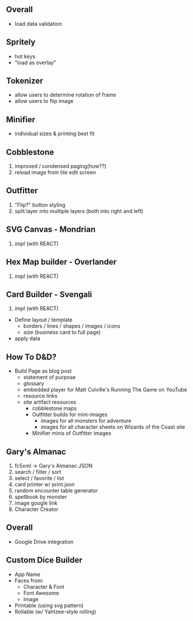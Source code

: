 ## Overall

- load data validation

## Spritely

- hot keys
- "load as overlay"

## Tokenizer

- allow users to determine rotation of frame
- allow users to flip image

## Minifier

- individual sizes & printing best fit

## Cobblestone

1. improved / condensed paging(how??)
2. reload image from tile edit screen

## Outfitter

1. "Flip?" button styling
1. split layer into multiple layers (both into right and left)

## SVG Canvas - **Mondrian**

1. _impl_ (with REACT)

## Hex Map builder - **Overlander**

1. _impl_ (with REACT)

## Card Builder - **Svengali**

1. _impl_ (with REACT)
  - Define layout / template
    - borders / lines / shapes / images / icons
    - size (business card to full page)
  - apply data

## How To D&D?

- Build Page as blog post
  - statement of purpose
  - glossary
  - embedded player for Matt Colville's Running The Game on YouTube
  - resource links
  - site artifact resources
    - cobblestone maps
    - Outfitter builds for mini-images
      - images for all monsters for adventure
      - images for all character sheets on Wizards of the Coast site
    - Minifier minis of Outfitter images

## Gary's Almanac

1. fc5xml -> Gary's Almanac JSON
2. search / filter / sort
3. select / favorite / list
4. card printer w/ print.json
5. random encounter table generator
6. spellbook by monster
7. image google link
8. Character Creator

## Overall

- Google Drive integration

## Custom Dice Builder

- App Name
- Faces from:
  - Character & Font
  - Font Awesome
  - Image
- Printable (using svg pattern)
- Rollable (w/ Yahtzee-style rolling)

